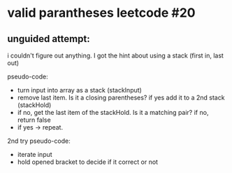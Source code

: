 # valid parantheses leetcode #20

## unguided attempt:
i couldn't figure out anything. I got the hint about using a stack (first in, last out)

pseudo-code:
- turn input into array as a stack (stackInput)
- remove last item. Is it a closing parentheses? if yes add it to a 2nd stack (stackHold)
- if no, get the last item of the stackHold. Is it a matching pair? if no, return false
- if yes -> repeat.

2nd try pseudo-code:
- iterate input
- hold opened bracket to decide if it correct or not